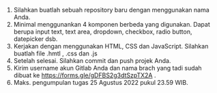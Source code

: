 1. Silahkan buatlah sebuah repository baru dengan menggunakan nama Anda.
3. Minimal menggunankan 4 komponen berbeda yang digunakan. Dapat berupa input text, text area, dropdown, checkbox, radio button, datepicker dsb.
4. Kerjakan dengan menggunakan HTML, CSS dan JavaScript. Silahkan buatlah file .hmtl , .css dan .js
5. Setelah selesai. Silahkan commit dan push projek Anda.
6. Kirim username akun Gitlab Anda dan nama brach yang tadi sudah dibuat ke https://forms.gle/gDFBS2g3dtSzpTX2A . 
7. Maks. pengumpulan tugas 25 Agustus 2022 pukul 23.59 WIB.
